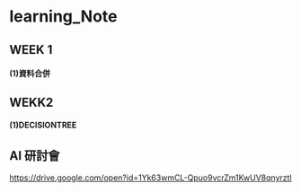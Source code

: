 # learning_Note
## WEEK 1

#### (1)資料合併

## WEKK2
#### (1)DECISIONTREE


## AI 研討會
https://drive.google.com/open?id=1Yk63wmCL-Qpuo9vcrZm1KwUV8qnyrztl
